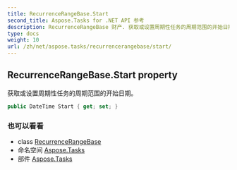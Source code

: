 ```yaml
---
title: RecurrenceRangeBase.Start
second_title: Aspose.Tasks for .NET API 参考
description: RecurrenceRangeBase 财产. 获取或设置周期性任务的周期范围的开始日期
type: docs
weight: 10
url: /zh/net/aspose.tasks/recurrencerangebase/start/
---
```

## RecurrenceRangeBase.Start property

获取或设置周期性任务的周期范围的开始日期。

```csharp
public DateTime Start { get; set; }
```

### 也可以看看

* class [RecurrenceRangeBase](../)
* 命名空间 [Aspose.Tasks](../../recurrencerangebase/)
* 部件 [Aspose.Tasks](../../../)



